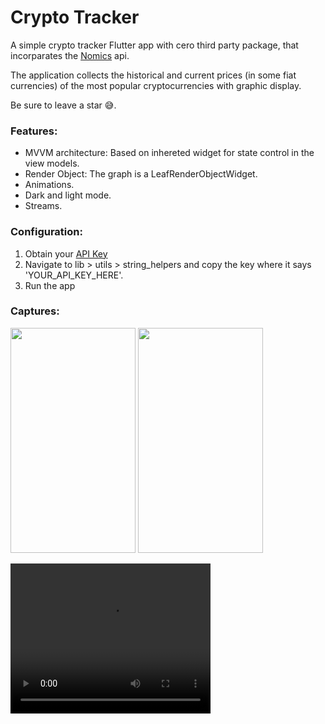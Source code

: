 # Crypto Tracker
A simple crypto tracker Flutter app with cero third party package, that incorparates the [Nomics](https://nomics.com/) api. 

The application collects the historical and current prices (in some fiat currencies) of the most popular cryptocurrencies with graphic display.

Be sure to leave a star :sweat_smile:.

### Features:
* MVVM architecture: Based on inhereted widget for state control in the view models.
* Render Object: The graph is a LeafRenderObjectWidget.
* Animations.
* Dark and light mode.
* Streams.

### Configuration:
1. Obtain your [API Key](https://p.nomics.com/cryptocurrency-bitcoin-api)
2. Navigate to lib > utils > string_helpers and copy the key where it says 'YOUR_API_KEY_HERE'.
3. Run the app

### Captures:

<p float="left">
  <img width="200" height="360" src="https://user-images.githubusercontent.com/70621340/119414434-69c35700-bca4-11eb-95a7-e9509dc86641.jpg">
  <img width="200" height="360" src="https://user-images.githubusercontent.com/70621340/119414439-6b8d1a80-bca4-11eb-8d86-b3082f47ca38.jpg">
</p>


  <video width="320" height="240" controls>
    <source src="https://user-images.githubusercontent.com/70621340/119498989-193b1080-bd1b-11eb-8cab-ccb1bbc36954.mp4" type="video/mp4">
  </video>


